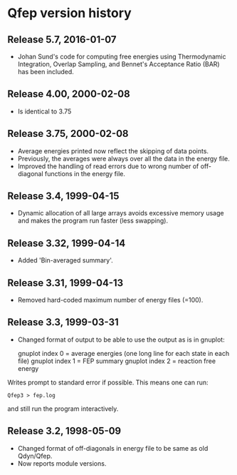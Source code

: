# Qfep version history

## Release 5.7, 2016-01-07
- Johan Sund's code for computing free energies using Thermodynamic
  Integration, Overlap Sampling, and Bennet's Acceptance Ratio (BAR)
  has been included.

## Release 4.00, 2000-02-08
- Is identical to 3.75

## Release 3.75, 2000-02-08
- Average energies printed now reflect the skipping of data points. 
- Previously, the averages were always over all the data in the energy
  file.
- Improved the handling of read errors due to wrong number of
  off-diagonal functions in the energy file.

## Release 3.4, 1999-04-15
- Dynamic allocation of all large arrays avoids excessive memory usage
  and  makes the program run faster (less swapping).

## Release 3.32, 1999-04-14
- Added 'Bin-averaged summary'.

## Release 3.31, 1999-04-13
- Removed hard-coded maximum number of energy files (=100). 

## Release 3.3, 1999-03-31
- Changed format of output to be able to use the output as is in
  gnuplot:  

    gnuplot index 0 = average energies (one long line for each state in each file)
	gnuplot index 1 = FEP summary
	gnuplot index 2 = reaction free energy

Writes prompt to standard error if possible. This means one can run:  

    Qfep3 > fep.log

and still run the program interactively.

## Release 3.2, 1998-05-09
- Changed format of off-diagonals in energy file to be same as old Qdyn/Qfep.
- Now reports module versions.
